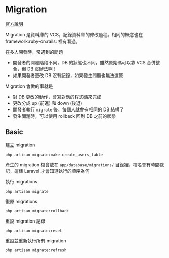 # Migration

[官方說明](http://kejyun.github.io/Laravel-4-Documentation-Traditional-Chinese/docs/migrations/)

Migration 是資料庫的 VCS，記錄資料庫的修改過程。相同的概念也在 framework:ruby-on:rails: 裡有看過。

在多人開發時，常遇到的問題

* 開發者的開發階段不同，DB 的狀態也不同，雖然原始碼可以靠 VCS 合併整合，但 DB 沒辦法啊！
* 如果開發者更改 DB 沒有記錄，如果發生問題也無法還原

Migration 會做的事就是

* 對 DB 更改的動作，會寫對應的程式碼來完成
* 更改分成 up (前進) 和 down (後退)
* 開發者執行 `migrate` 後，每個人就會有相同的 DB 結構了
* 發生問題時，可以使用 rollback 回到 DB 之前的狀態

## Basic

建立 migration

    php artisan migrate:make create_users_table

產生的 migration 檔會放在 `app/database/migrations/` 目錄裡，檔名會有時間戳記，這樣 Laravel 才會知道執行的順序為何

執行 migrations

    php artisan migrate

復原 migrations

    php artisan migrate:rollback

重設 migration 記錄

    php artisan migrate:reset

重設並重新執行所有 migration

    php artisan migrate:refresh
